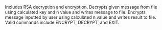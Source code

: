 Includes RSA decryption and encryption. Decrypts given message from file using calculated key and n value and writes message to file. Encrypts message inputted by user using calculated n value and writes result to file. Valid commands include ENCRYPT, DECRYPT, and EXIT. 
